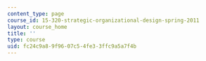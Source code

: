 ```yaml
---
content_type: page
course_id: 15-320-strategic-organizational-design-spring-2011
layout: course_home
title: ''
type: course
uid: fc24c9a8-9f96-07c5-4fe3-3ffc9a5a7f4b
---
```

